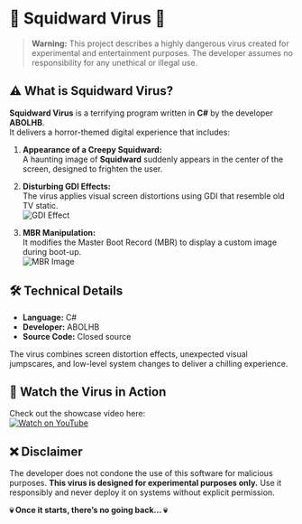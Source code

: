 # 🦑 **Squidward Virus** 🦑

> **Warning:** This project describes a highly dangerous virus created for experimental and entertainment purposes. The developer assumes no responsibility for any unethical or illegal use.

## ⚠️ **What is Squidward Virus?**

**Squidward Virus** is a terrifying program written in **C#** by the developer **ABOLHB**.  
It delivers a horror-themed digital experience that includes:

1. **Appearance of a Creepy Squidward:**  
   A haunting image of **Squidward** suddenly appears in the center of the screen, designed to frighten the user.  

2. **Disturbing GDI Effects:**  
   The virus applies visual screen distortions using GDI that resemble old TV static.  
   ![GDI Effect](https://i.ibb.co/gdzXvgV/image.png)

3. **MBR Manipulation:**  
   It modifies the Master Boot Record (MBR) to display a custom image during boot-up.  
   ![MBR Image](https://i.ibb.co/Lxnys7g/image.png)

## 🛠 **Technical Details**
- **Language:** C#  
- **Developer:** ABOLHB  
- **Source Code:** Closed source  

The virus combines screen distortion effects, unexpected visual jumpscares, and low-level system changes to deliver a chilling experience.

## 🎥 **Watch the Virus in Action**
Check out the showcase video here:  
[![Watch on YouTube](:military_helmet:)](https://youtu.be/B81F25ectlc?si=G-zvsk9Qj_jPW_c_abolhb)

## ❌ **Disclaimer**
The developer does not condone the use of this software for malicious purposes. **This virus is designed for experimental purposes only.** Use it responsibly and never deploy it on systems without explicit permission.

**💀 Once it starts, there’s no going back… 💀**
